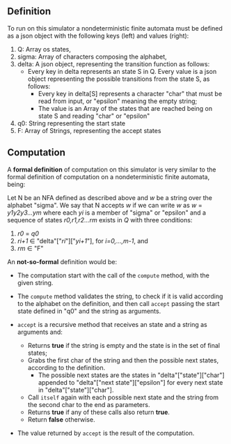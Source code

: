## Definition

To run on this simulator a nondeterministic finite automata must be defined as a json object with the following keys (left) and values (right):

1. Q: Array os states,
2. sigma: Array of characters composing the alphabet,
3. delta: A json object, representing the transition function as follows:
	- Every key in delta represents an state S in Q. Every value is a json object representing the possible transitions from the state S, as follows:
		- Every key in delta[S] represents a character "char" that must be read from input, or "epsilon" meaning the empty string;
		- The value is an Array of the states that are reached being on state S and reading "char" or "epsilon"
4. q0: String representing the start state
5. F: Array of Strings, representing the accept states

## Computation

A **formal definition** of computation on this simulator is very similar to the formal definition of computation on a nondeterministic finite automata, being:

Let N be an NFA defined as described above and *w* be a string over the alphabet "sigma". We say that N accepts *w* if we can write *w* as *w* = *y1y2y3...ym* where each *yi* is a member of "sigma" or "epsilon" and a sequence of states *r0,r1,r2...rm* exists in *Q* with three conditions:

1. *r0* = *q0*
2. *ri+1* ∈ "delta"["*ri*"]["*yi+1*"], for *i=0,...,m-1*, and
3. *rm* ∈ "F"

An **not-so-formal** definition would be:

- The computation start with the call of the ```compute``` method, with the given string.
- The ```compute``` method validates the string, to check if it is valid according to the alphabet on the definition, and then call ```accept``` passing the start state defined in "q0" and the string as arguments.
- ```accept``` is a recursive method that receives an state and a string as arguments and:
	- Returns **true** if the string is empty and the state is in the set of final states;
	- Grabs the first char of the string and then the possible next states, according to the definition.
		- The possible next states are the states in "delta"["state"]["char"] appended to "delta"["next state"]["epsilon"] for every next state in "delta"["state"]["char"].
	- Call ```itself``` again with each possible next state and the string from the second char to the end as parameters.
	- Returns **true** if any of these calls also return **true**.
	- Return **false** otherwise.

- The value returned by ```accept``` is the result of the computation.
